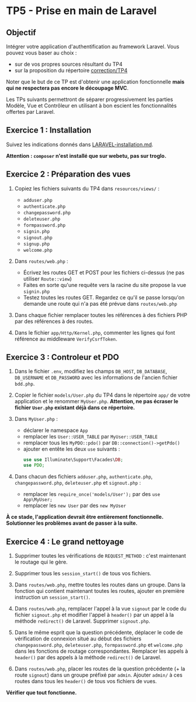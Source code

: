 TP5 - Prise en main de Laravel
==============================

Objectif
--------

Intégrer votre application d'authentification au framework Laravel.
Vous pouvez vous baser au choix :

- sur de vos propres sources résultant du TP4
- sur la proposition du répertoire [correction/TP4](correction/TP4)

Noter que le but de ce TP est d'obtenir une application fonctionnelle **mais qui ne respectera pas encore le découpage MVC**.

Les TPs suivants permettront de séparer progressivement les parties Modèle, Vue et Contrôleur en utilisant à bon escient les fonctionnalités offertes par Laravel.


Exercice 1 : Installation
-------------------------

Suivez les indications donnés dans [LARAVEL-installation.md](LARAVEL-installation.md).

**Attention : `composer` n'est installé que sur webetu, pas sur troglo.**


Exercice 2 : Préparation des vues
---------------------------------

1. Copiez les fichiers suivants du TP4 dans `resources/views/` :
    - `adduser.php`
    - `authenticate.php`
    - `changepassword.php`
    - `deleteuser.php`
    - `formpassword.php`
    - `signin.php`
    - `signout.php`
    - `signup.php`
    - `welcome.php`

1. Dans `routes/web.php` :
    - Écrivez les routes GET et POST pour les fichiers ci-dessus (ne pas utiliser `Route::view`)
    - Faites en sorte qu'une requête vers la racine du site propose la vue `signin.php`
    - Testez toutes les routes GET. Regardez ce qu'il se passe lorsqu'on demande une route qui n'a pas été prévue dans `routes/web.php`

1. Dans chaque fichier remplacer toutes les références à des fichiers PHP par des références à des routes.

1. Dans le fichier `app/Http/Kernel.php`, commenter les lignes qui font référence au middleware `VerifyCsrfToken`.


Exercice 3 : Controleur et PDO
------------------------------

1. Dans le fichier `.env`,  modifiez les champs `DB_HOST`, `DB_DATABASE`, `DB_USERNAME` et `DB_PASSWORD` avec les informations de l'ancien fichier `bdd.php`.

1. Copier le fichier `models/User.php` du TP4 dans le répertoire `app/` de votre application et le renommer `MyUser.php`. **Attention, ne pas écraser le fichier `User.php` existant déjà dans ce répertoire.**

1. Dans `MyUser.php` :
    - déclarer le namespace `App`
    - remplacer les `User::USER_TABLE` par `MyUser::USER_TABLE`
    - remplacer tous les `MyPDO::pdo()` par `DB::connection()->getPdo()`
    - ajouter en entête les deux `use` suivants :
        ```php
        use use Illuminate\Support\Facades\DB;
        use PDO;
        ```

1. Dans chacun des fichiers `adduser.php`, `authenticate.php`, `changepassword.php`, `deleteuser.php` et `signout.php` :
    - remplacer les `require_once('models/User');` par des `use App\MyUser;`
    - remplacer les `new User` par des `new MyUser`

**À ce stade, l'application devrait être entièrement fonctionnelle. Solutionner les problèmes avant de passer à la suite.**


Exercice 4 : Le grand nettoyage
-------------------------------

1. Supprimer toutes les vérifications de `REQUEST_METHOD` : c'est maintenant le routage qui le gère.

1. Supprimer tous les `session_start()` de tous vos fichiers.

1. Dans `routes/web.php`, mettre toutes les routes dans un groupe. Dans la fonction qui contient maintenant toutes les routes, ajouter en première instruction un `session_start()`.

1. Dans `routes/web.php`, remplacer l'appel à la vue `signout` par le code du fichier `signout.php` et modifier l'appel à `header()` par un appel à la méthode `redirect()` de Laravel. Supprimer `signout.php`.

1. Dans le même esprit que la question précédente, déplacer le code de vérification de connexion situé au début des fichiers `changepassword.php`, `deleteuser.php`, `formpassword.php` et `welcome.php` dans les fonctions de routage correspondantes. Remplacer les appels à `header()` par des appels à la méthode `redirect()` de Laravel.

1. Dans `routes/web.php`, placer les routes de la question précédente (+ la route `signout`) dans un groupe préfixé par `admin`. Ajouter `admin/` à ces routes dans tous les `header()` de tous vos fichiers de vues.

**Vérifier que tout fonctionne.**
